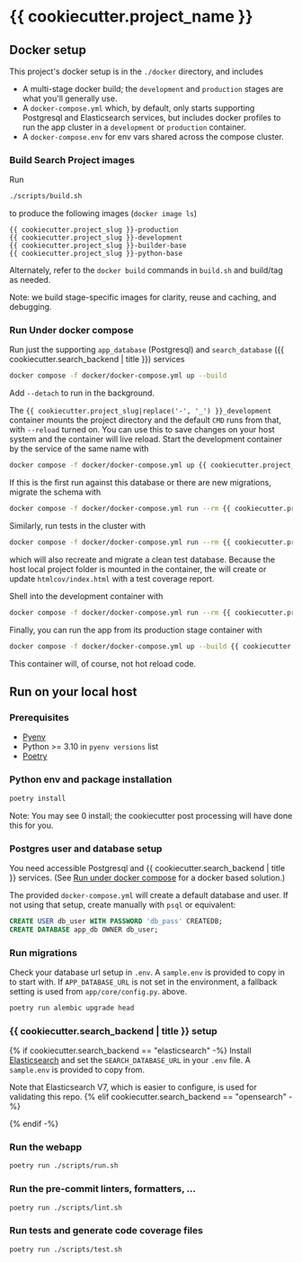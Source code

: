 # {{ cookiecutter.project_name }}
## Docker setup
This project's docker setup is in the `./docker` directory, and includes
- A multi-stage docker build; the `development` and `production`
  stages are what you'll generally use.
- A `docker-compose.yml` which, by default, only starts supporting
  Postgresql and Elasticsearch services, but includes docker profiles
  to run the app cluster in a `development` or `production` container.
- A `docker-compose.env` for env vars shared across the compose
  cluster.

### Build Search Project images
Run
```bash
./scripts/build.sh
```
to produce the following images (`docker image ls`)
```
{{ cookiecutter.project_slug }}-production
{{ cookiecutter.project_slug }}-development
{{ cookiecutter.project_slug }}-builder-base
{{ cookiecutter.project_slug }}-python-base
```

Alternately, refer to the `docker build` commands in `build.sh` and build/tag as needed.

Note: we build stage-specific images for clarity, reuse and caching, and debugging.

### <a name="docker-compose"></a>Run Under docker compose
Run just the supporting `app_database` (Postgresql) and `search_database` ({{ cookiecutter.search_backend | title }}) services
```bash
docker compose -f docker/docker-compose.yml up --build
```
Add `--detach` to run in the background.

The `{{ cookiecutter.project_slug|replace('-', '_') }}_development` container mounts the project
directory and the default `CMD` runs from that, with `--reload` turned
on. You can use this to save changes on your host system and the
container will live reload. Start the development container by the
service of the same name with
```bash
docker compose -f docker/docker-compose.yml up {{ cookiecutter.project_slug|replace('-', '_') }}_development
```

If this is the first run against this database or there are new
migrations, migrate the schema with
```bash
docker compose -f docker/docker-compose.yml run --rm {{ cookiecutter.project_slug|replace('-', '_') }}_development alembic upgrade head
```

Similarly, run tests in the cluster with
```bash
docker compose -f docker/docker-compose.yml run --rm {{ cookiecutter.project_slug|replace('-', '_') }}_development ./scripts/test.sh
```
which will also recreate and migrate a clean test database. Because
the host local project folder is mounted in the container, the will
create or update `htmlcov/index.html` with a test coverage report.

Shell into the development container with
```bash
docker compose -f docker/docker-compose.yml run --rm {{ cookiecutter.project_slug|replace('-', '_') }}_development bash
```

Finally, you can run the app from its production stage container with
```bash
docker compose -f docker/docker-compose.yml up --build {{ cookiecutter.project_slug|replace('-', '_') }}_production
```
This container will, of course, not hot reload code.

## Run on your local host

### Prerequisites
- [Pyenv](https://github.com/pyenv/pyenv)
- Python >= 3.10 in `pyenv versions` list
- [Poetry](https://python-poetry.org/)

### Python env and package installation
```bash
poetry install
```
Note: You may see 0 install; the cookiecutter post processing will have done this for you.

### Postgres user and database setup
You need accessible Postgresql and {{ cookiecutter.search_backend | title }} services. (See [Run
under docker compose](#docker-compose) for a docker based solution.)

The provided `docker-compose.yml` will create a default database and
user. If not using that setup, create manually with `psql` or
equivalent:

```sql
CREATE USER db_user WITH PASSWORD 'db_pass' CREATEDB;
CREATE DATABASE app_db OWNER db_user;
```

### Run migrations
Check your database url setup in `.env`. A `sample.env` is provided to
copy in to start with. If `APP_DATABASE_URL` is not set in the
environment, a fallback setting is used from
`app/core/config.py`.
above.

```bash
poetry run alembic upgrade head
```

### {{ cookiecutter.search_backend | title }} setup

{% if cookiecutter.search_backend == "elasticsearch" -%}
Install
[Elasticsearch](https://www.elastic.co/guide/en/elasticsearch/reference/master/_installation.html)
and set the `SEARCH_DATABASE_URL` in your `.env` file. A `sample.env`
is provided to copy from.

Note that Elasticsearch V7, which is easier to configure, is used for
validating this repo.
{% elif cookiecutter.search_backend == "opensearch" -%}

{% endif -%}

### Run the webapp
```bash
poetry run ./scripts/run.sh
```

### Run the pre-commit linters, formatters, ...
```bash
poetry run ./scripts/lint.sh
```

### Run tests and generate code coverage files
```bash
poetry run ./scripts/test.sh
```

